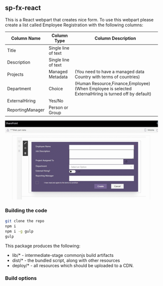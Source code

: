 ## sp-fx-react

This is a React webpart that creates nice form. 
To use this webpart please create a list called 	Employee Registration with the following columns:


Column Name    | Column Type         | Column Description
-------------  | --------------------|----------------------------------------------------------------------
Title          | Single line of text |
Description	   | Single line of text |
Projects	     | Managed Metadata    | (You need to have a managed data Country with terms of countries)	
Department	   | Choice	             | (Human Resource,Finance,Employee)(When Employee is selected ExternalHiring is turned off by default)
ExternalHiring | Yes/No	             |
ReportingManager| Person or Group    |

![alt text](https://raw.githubusercontent.com/tesfayegari/SPFxReact/master/Output.gif)

### Building the code

```bash
git clone the repo
npm i
npm i -g gulp
gulp
```

This package produces the following:

* lib/* - intermediate-stage commonjs build artifacts
* dist/* - the bundled script, along with other resources
* deploy/* - all resources which should be uploaded to a CDN.

### Build options



